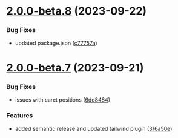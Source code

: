 # [2.0.0-beta.8](https://github.com/vue-interface/btn-group/compare/v2.0.0-beta.7...v2.0.0-beta.8) (2023-09-22)


### Bug Fixes

* updated package.json ([c77757a](https://github.com/vue-interface/btn-group/commit/c77757ac9c4730c99bb2c902cdb5585703cd4c24))

# [2.0.0-beta.7](https://github.com/vue-interface/btn-group/compare/v2.0.0-beta.6...v2.0.0-beta.7) (2023-09-21)


### Bug Fixes

* issues with caret positions ([6dd8484](https://github.com/vue-interface/btn-group/commit/6dd8484c3db95a3448db794d0b0febd3268af2c0))


### Features

* added semantic release and updated tailwind plugin ([316a50e](https://github.com/vue-interface/btn-group/commit/316a50ea58920f512b6631cc6f363ba090296a50))
